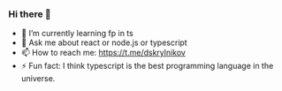 ### Hi there 👋

- 🌱 I’m currently learning fp in ts
- 💬 Ask me about react or node.js or typescript
- 📫 How to reach me: https://t.me/dskrylnikov
- ⚡ Fun fact: I think typescript is the best programming language in the universe.

<!--
**skrylnikov/skrylnikov** is a ✨ _special_ ✨ repository because its `README.md` (this file) appears on your GitHub profile.

Here are some ideas to get you started:

- 🔭 I’m currently working on ...
- 🌱 I’m currently learning ...
- 👯 I’m looking to collaborate on ...
- 🤔 I’m looking for help with ...
- 💬 Ask me about ...
- 📫 How to reach me: ...
- 😄 Pronouns: ...
- ⚡ Fun fact: ...
-->
